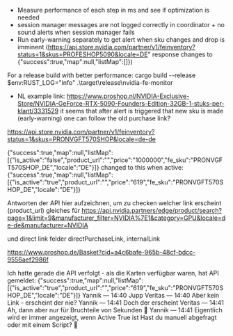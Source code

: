 - Measure performance of each step in ms and see if optimization is needed
- session manager messages are not logged correctly in coordinator + no sound alerts when session manager fails
- Run early-warning separately to get alert when sku changes and drop is imminent (https://api.store.nvidia.com/partner/v1/feinventory?status=1&skus=PROFESHOP5090&locale=DE" response changes to {"success":true,"map":null,"listMap":[]})

For a release build with better performance:
cargo build --release
$env:RUST_LOG="info"
.\target\release\nvidia-fe-monitor

- NL example link: https://www.proshop.nl/NVIDIA-Exclusive-Store/NVIDIA-GeForce-RTX-5090-Founders-Edition-32GB-1-stuks-per-klant/3331529 it seems that after alert is triggered that new sku is made (early-warning) one can follow the old purchase link?


https://api.store.nvidia.com/partner/v1/feinventory?status=1&skus=PRONVGFT570SHOP&locale=de-de

{"success":true,"map":null,"listMap":[{"is_active":"false","product_url":"","price":"1000000","fe_sku":"PRONVGFT570SHOP_DE","locale":"DE"}]}
changed to this when active: {"success":true,"map":null,"listMap":[{"is_active":"true","product_url":"","price":"619","fe_sku":"PRONVGFT570SHOP_DE","locale":"DE"}]}

Antworten der API hier aufzeichnen, um zu checken welcher link erscheint (product_url)
gleiches für
https://api.nvidia.partners/edge/product/search?page=1&limit=9&manufacturer_filter=NVIDIA%7E1&category=GPU&locale=de-de&manufacturer=NVIDIA

und direct link felder directPurchaseLink, internalLink

https://www.proshop.de/Basket?cid=a4c6bafe-965b-48cf-bdcc-9556aef2986f

Ich hatte gerade die API verfolgt - als die Karten verfügbar waren, hat API gemeldet: {"success":true,"map":null,"listMap":[{"is_active":"true","product_url":"","price":"619","fe_sku":"PRONVGFT570SHOP_DE","locale":"DE"}]}
Yannik — 14:40
Jupp
Veritas — 14:40
Aber kein Link - erscheint der nie?
Yannik — 14:41
Doch der erscheint
Veritas — 14:41
Ah, dann aber nur für Bruchteile von Sekunden 🙂
Yannik — 14:41
Eigentlich wird er immer angezeigt, wenn Active True ist
Hast du manuell abgefragt oder mit einem Script? 🙂